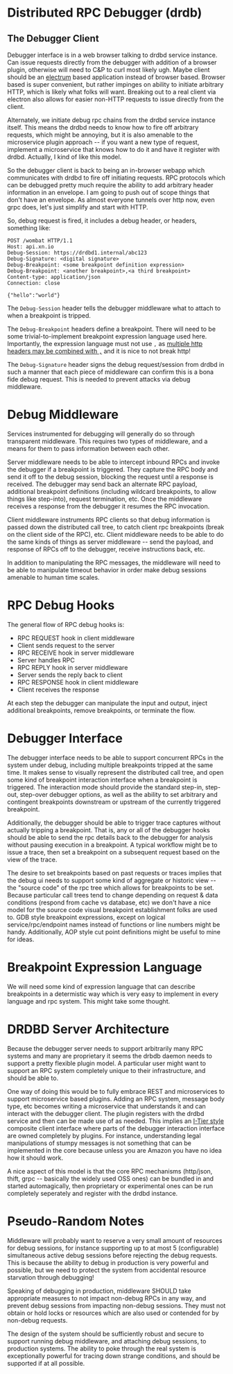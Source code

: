# Distributed RPC Debugger (drdb)

## The Debugger Client

Debugger interface is in a web browser talking to drdbd service
instance. Can issue requests directly from the debugger with addition
of a browser plugin, otherwise will need to C&P to curl most likely
ugh. Maybe client should be an [electrum](http://electron.atom.io/)
based application instead of browser based. Browser based is super
convenient, but rather impinges on ability to initiate arbitrary HTTP,
which is likely what folks will want. Breaking out to a real client
via electron also allows for easier non-HTTP requests to issue
directly from the client.

Alternately, we initiate debug rpc chains from the drdbd service
instance itself. This means the drdbd needs to know how to fire off
arbitrary requests, which might be annoying, but it is also amenable
to the microservice plugin approach -- if you want a new type of
request, implement a microservice that knows how to do it and have it
register with drdbd. Actually, I kind of like this model.

So the debugger client is back to being an in-browser webapp which
communicates with drdbd to fire off initiating requests. RPC protocols
which can be debugged pretty much require the ability to add arbitrary
header information in an envelope. I am going to push out of scope
things that don't have an envelope. As almost everyone tunnels over
http now, even grpc does, let's just simplify and start with HTTP.

So, debug request is fired, it includes a debug header, or headers,
something like:

```
POST /wombat HTTP/1.1
Host: api.xn.io
Debug-Session: https://drdbd1.internal/abc123
Debug-Signature: <digital signature>
Debug-Breakpoint: <some breakpoint definition expression>
Debug-Breakpoint: <another breakpoint>,<a third breakpoint>
Content-type: application/json
Connection: close

{"hello":"world"}
```

The `Debug-Session` header tells the debugger middleware what to
attach to when a breakpoint is tripped.

The `Debug-Breakpoint` headers define a breakpoint. There will need to
be some trivial-to-implement breakpoint expression language used here.
Importantly, the expression language must not use `,` as
[multiple http headers may be combined with `,`](http://www.w3.org/Protocols/rfc2616/rfc2616-sec4.html)
and it is nice to not break http!

The `Debug-Signature` header signs the debug request/session from
drdbd in such a manner that each piece of middleware can confirm this
is a bona fide debug request. This is needed to prevent attacks via
debug middleware.

# Debug Middleware

Services instrumented for debugging will generally do so through
transparent middleware. This requires two types of middleware, and a
means for them to pass information between each other.

Server middleware needs to be able to intercept inbound RPCs and
invoke the debugger if a breakpoint is triggered. They capture the RPC
body and send it off to the debug session, blocking the request until
a response is received. The debugger may send back an alternate RPC
payload, additional breakpoint definitions (including wildcard
breakpoints, to allow things like step-into), request termination,
etc. Once the middleware receives a response from the debugger it
resumes the RPC invocation.

Client middleware instruments RPC clients so that debug information is
passed down the distributed call tree, to catch client rpc breakpoints
(break on the client side of the RPC), etc. Client middleware needs to
be able to do the same kinds of things as server middleware -- send
the payload, and response of RPCs off to the debugger, receive
instructions back, etc.

In addition to manipulating the RPC messages, the middleware will need
to be able to manipulate timeout behavior in order make debug sessions
amenable to human time scales.

# RPC Debug Hooks

The general flow of RPC debug hooks is:

* RPC REQUEST hook in client middleware
* Client sends request to the server
* RPC RECEIVE hook in server middleware
* Server handles RPC
* RPC REPLY hook in server middleware
* Server sends the reply back to client
* RPC RESPONSE hook in client middleware
* Client receives the response

At each step the debugger can manipulate the input and output, inject
additional breakpoints, remove breakpoints, or terminate the flow.

# Debugger Interface

The debugger interface needs to be able to support concurrent RPCs in
the system under debug, including multiple breakpoints tripped at the
same time. It makes sense to visually represent the distributed call
tree, and open some kind of breakpoint interaction interface when a
breakpoint is triggered. The interaction mode should provide the
standard step-in, step-out, step-over debugger options, as well as the
ability to set arbitrary and contingent breakpoints downstream or
upstream of the currently triggered breakpoint.

Additionally, the debugger should be able to trigger trace captures
without actually tripping a breakpoint. That is, any or all of the
debugger hooks should be able to send the rpc details back to the
debugger for analysis without pausing execution in a breakpoint. A
typical workflow might be to issue a trace, then set a breakpoint on a
subsequent request based on the view of the trace.

The desire to set breakpoints based on past requests or traces implies
that the debug ui needs to support some kind of aggregate or historic
view -- the "source code" of the rpc tree which allows for breakpoints
to be set. Because particular call trees tend to change depending on
request & data conditions (respond from cache vs database, etc) we
don't have a nice model for the source code visual breakpoint
establishment folks are used to. GDB style breakpoint expressions,
except on logical service/rpc/endpoint names instead of functions or
line numbers might be handy. Additionally, AOP style cut point
definitions might be useful to mine for ideas.

# Breakpoint Expression Language

We will need some kind of expression language that can describe
breakpoints in a determistic way which is very easy to implement in
every language and rpc system. This might take some thought.

# DRDBD Server Architecture

Because the debugger server needs to support arbitrarily many RPC
systems and many are proprietary it seems the drbdb daemon needs to
support a pretty flexible plugin model. A particular user might want
to support an RPC system completely unique to their infrastructure,
and should be able to.

One way of doing this would be to fully embrace REST and microservices
to support microservice based plugins. Adding an RPC system, message
body type, etc becomes writing a microservice that understands it and
can interact with the debugger client. The plugin registers with the
drdbd service and then can be made use of as needed. This implies an
[I-Tier style](https://engineering.groupon.com/2013/misc/i-tier-dismantling-the-monoliths/)
composite client interface where parts of the debugger interaction
interface are owned completely by plugins. For instance, understanding
legal manipulations of stumpy messages is not something that can be
implemented in the core because unless you are Amazon you have no idea
how it should work.

A nice aspect of this model is that the core RPC mechanisms
(http/json, thift, grpc -- basically the widely used OSS ones) can be
bundled in and started automagically, then proprietary or experimental
ones can be run completely seperately and register with the drdbd
instance.

# Pseudo-Random Notes

Middleware will probably want to reserve a very small amount of
resources for debug sessions, for instance supporting up to at most 5
(configurable) simultaneous active debug sessions before rejecting the
debug requests. This is because the ability to debug in production is
very powerful and possible, but we need to protect the system from
accidental resource starvation through debugging!

Speaking of debugging in production, middleware SHOULD take
appropriate measures to not impact non-debug RPCs in any way, and
prevent debug sessions from impacting non-debug sessions. They must
not obtain or hold locks or resources which are also used or contended
for by non-debug requests.

The design of the system should be sufficiently robust and secure to
support running debug middleware, and attaching debug sessions, to
production systems. The ability to poke through the real system is
exceptionally powerful for tracing down strange conditions, and should
be supported if at all possible.
